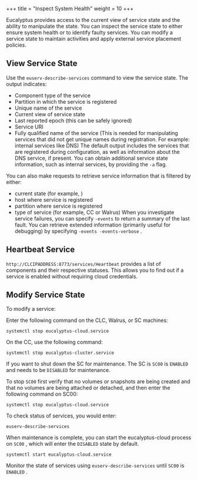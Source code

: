 +++
title = "Inspect System Health"
weight = 10
+++

Eucalyptus provides access to the current view of service state and the ability to manipulate the state. You can inspect the service state to either ensure system health or to identify faulty services. You can modify a service state to maintain activities and apply external service placement policies.
## View Service State
Use the `euserv-describe-services` command to view the service state. The output indicates: 



* Component type of the service 
* Partition in which the service is registered 
* Unique name of the service 
* Current view of service state 
* Last reported epoch (this can be safely ignored) 
* Service URI 
* Fully qualified name of the service (This is needed for manipulating services that did not get unique names during registration. For example: internal services like DNS) 
The default output includes the services that are registered during configuration, as well as information about the DNS service, if present. You can obtain additional service state information, such as internal services, by providing the `-a` flag. 

You can also make requests to retrieve service information that is filtered by either: 



* current state (for example, ) 
* host where service is registered 
* partition where service is registered 
* type of service (for example, CC or Walrus) 
When you investigate service failures, you can specify `-events` to return a summary of the last fault. You can retrieve extended information (primarily useful for debugging) by specifying `-events -events-verbose` . 


## Heartbeat Service
`http://CLCIPADDRESS:8773/services/Heartbeat` provides a list of components and their respective statuses. This allows you to find out if a service is enabled without requiring cloud credentials. 


## Modify Service State
To modify a service: 

Enter the following command on the CLC, Walrus, or SC machines: 

    systemctl stop eucalyptus-cloud.service

On the CC, use the following command: 



    systemctl stop eucalyptus-cluster.service

If you want to shut down the SC for maintenance. The SC is `SC00` is `ENABLED` and needs to be `DISABLED` for maintenance. 

To stop `SC00` first verify that no volumes or snapshots are being created and that no volumes are being attached or detached, and then enter the following command on SC00: 



    systemctl stop eucalyptus-cloud.service

To check status of services, you would enter: 



    euserv-describe-services

When maintenance is complete, you can start the eucalyptus-cloud process on `SC00` , which will enter the `DISABLED` state by default. 



    systemctl start eucalyptus-cloud.service

Monitor the state of services using `euserv-describe-services` until `SC00` is `ENABLED` . 

